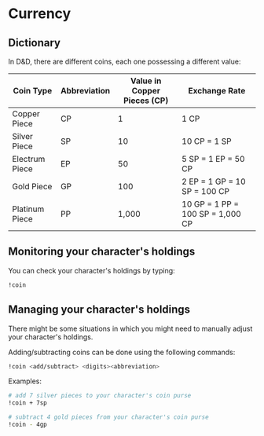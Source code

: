 # Currency

## Dictionary
In D&D, there are different coins, each one possessing a different value:

| Coin Type        | Abbreviation | Value in Copper Pieces (CP) | Exchange Rate      |
|------------------|--------------|-----------------------------|-----------------------------------|
| Copper Piece     | CP           | 1                           | 1 CP                             |
| Silver Piece     | SP           | 10                          | 10 CP = 1 SP                     |
| Electrum Piece   | EP           | 50                          | 5 SP = 1 EP = 50 CP              |
| Gold Piece       | GP           | 100                         | 2 EP = 1 GP = 10 SP = 100 CP     |
| Platinum Piece   | PP           | 1,000                       | 10 GP = 1 PP = 100 SP = 1,000 CP |

## Monitoring your character's holdings
You can check your character's holdings by typing:
```sh
!coin
```

## Managing your character's holdings
There might be some situations in which you might need to manually adjust your character's holdings.

Adding/subtracting coins can be done using the following commands:

```sh
!coin <add/subtract> <digits><abbreviation>
```

Examples:

```sh
# add 7 silver pieces to your character's coin purse
!coin + 7sp

# subtract 4 gold pieces from your character's coin purse
!coin - 4gp
```

